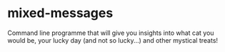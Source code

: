 # mixed-messages

Command line programme that will give you insights into what cat you would be, your lucky day (and not so lucky...) and other mystical treats!

